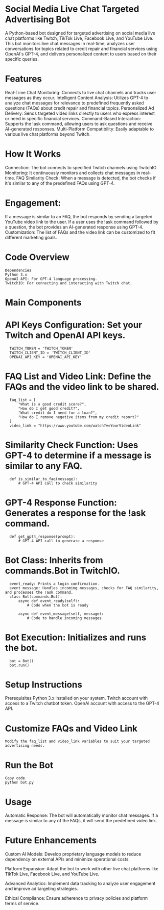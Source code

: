 # Social Media Live Chat Targeted Advertising Bot

A Python-based bot designed for targeted advertising on social media live chat platforms like Twitch, TikTok Live, Facebook Live, and YouTube Live. This bot monitors live chat messages in real-time, analyzes user conversations for topics related to credit repair and financial services using OpenAI's GPT-4, and delivers personalized content to users based on their specific queries.

# Features

Real-Time Chat Monitoring: Connects to live chat channels and tracks user messages as they occur.
Intelligent Content Analysis: Utilizes GPT-4 to analyze chat messages for relevance to predefined frequently asked questions (FAQs) about credit repair and financial topics.
Personalized Ad Delivery: Sends targeted video links directly to users who express interest or need in specific financial services.
Command-Based Interaction: Supports the !ask command, allowing users to ask questions and receive AI-generated responses.
Multi-Platform Compatibility: Easily adaptable to various live chat platforms beyond Twitch.

# How It Works

Connection: The bot connects to specified Twitch channels using TwitchIO.
Monitoring: It continuously monitors and collects chat messages in real-time.
FAQ Similarity Check: When a message is detected, the bot checks if it's similar to any of the predefined FAQs using GPT-4.

# Engagement:

If a message is similar to an FAQ, the bot responds by sending a targeted YouTube video link to the user.
If a user uses the !ask command followed by a question, the bot provides an AI-generated response using GPT-4.
Customization: The list of FAQs and the video link can be customized to fit different marketing goals.

# Code Overview
    Dependencies
    Python 3.x
    OpenAI API: For GPT-4 language processing.
    TwitchIO: For connecting and interacting with Twitch chat.
    
# Main Components

  # API Keys Configuration: Set your Twitch and OpenAI API keys.

      TWITCH_TOKEN = 'TWITCH_TOKEN'
      TWITCH_CLIENT_ID = 'TWITCH_CLIENT_ID'
      OPENAI_API_KEY = 'OPENAI_API_KEY'

  # FAQ List and Video Link: Define the FAQs and the video link to be shared.

      faq_list = [
          "What is a good credit score?",
          "How do I get good credit?",
          "What credit do I need for a loan?",
          "How do I remove negative items from my credit report?"
      ]
      video_link = "https://www.youtube.com/watch?v=YourVideoLink"

  # Similarity Check Function: Uses GPT-4 to determine if a message is similar to any FAQ.
    
      def is_similar_to_faq(message):
          # GPT-4 API call to check similarity

  # GPT-4 Response Function: Generates a response for the !ask command.

      def get_gpt4_response(prompt):
          # GPT-4 API call to generate a response

  # Bot Class: Inherits from commands.Bot in TwitchIO.

      event_ready: Prints a login confirmation.
      event_message: Handles incoming messages, checks for FAQ similarity, and processes the !ask command.
      class Bot(commands.Bot):
          async def event_ready(self):
              # Code when the bot is ready
      
          async def event_message(self, message):
              # Code to handle incoming messages

  # Bot Execution: Initializes and runs the bot.

      bot = Bot()
      bot.run()
    
# Setup Instructions

  Prerequisites
    Python 3.x installed on your system.
    Twitch account with access to a Twitch chatbot token.
    OpenAI account with access to the GPT-4 API.
    
# Customize FAQs and Video Link

    Modify the faq_list and video_link variables to suit your targeted advertising needs.

# Run the Bot

    Copy code
    python bot.py

# Usage
Automatic Response: The bot will automatically monitor chat messages. If a message is similar to any of the FAQs, it will send the predefined video link.

# Future Enhancements

Custom AI Models: Develop proprietary language models to reduce dependency on external APIs and minimize operational costs.

Platform Expansion: Adapt the bot to work with other live chat platforms like TikTok Live, Facebook Live, and YouTube Live.

Advanced Analytics: Implement data tracking to analyze user engagement and improve ad targeting strategies.

Ethical Compliance: Ensure adherence to privacy policies and platform terms of service.
